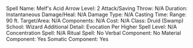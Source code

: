 
Spell Name: Melf's Acid Arrow
Level: 2
Attack/Saving Throw: N/A
Duration: Instantaneous
Damage/Heal: N/A
Damage Type: N/A
Casting Time: 
Range: 90 ft.
Target/Area: N/A
Components: N/A
Cost: N/A
Class: Druid (Swamp)
School:  Wizard
Additional Detail: Evocation
Per Higher Spell Level: N/A
Concentration Spell: N/A
Ritual Spell: No
Verbal Component: No
Material Component: Yes
Somatic Component: Yes
